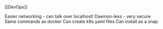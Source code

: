 [[DevOps]]

Easier networking - can talk over localhost!
Daemon-less - very secure
Same commands as docker
Can create k8s yaml files
Can install as a snap
